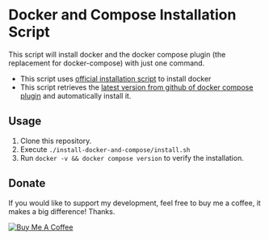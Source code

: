 # Docker and Compose Installation Script

This script will install docker and the docker compose plugin (the replacement for docker-compose) with just one command.

* This script uses [official installation script](https://github.com/docker/docker-install) to install docker
* This script retrieves the [latest version from github of docker compose plugin](https://github.com/docker/compose/tags) and automatically install it.

## Usage

1. Clone this repository.
2. Execute `./install-docker-and-compose/install.sh`
3. Run `docker -v && docker compose version` to verify the installation.

## Donate

If you would like to support my development, feel free to buy me a coffee, it makes a big difference! Thanks.

<a href="https://www.buymeacoffee.com/jinweijie" target="_blank"><img src="https://www.buymeacoffee.com/assets/img/custom_images/white_img.png" alt="Buy Me A Coffee"></a>
